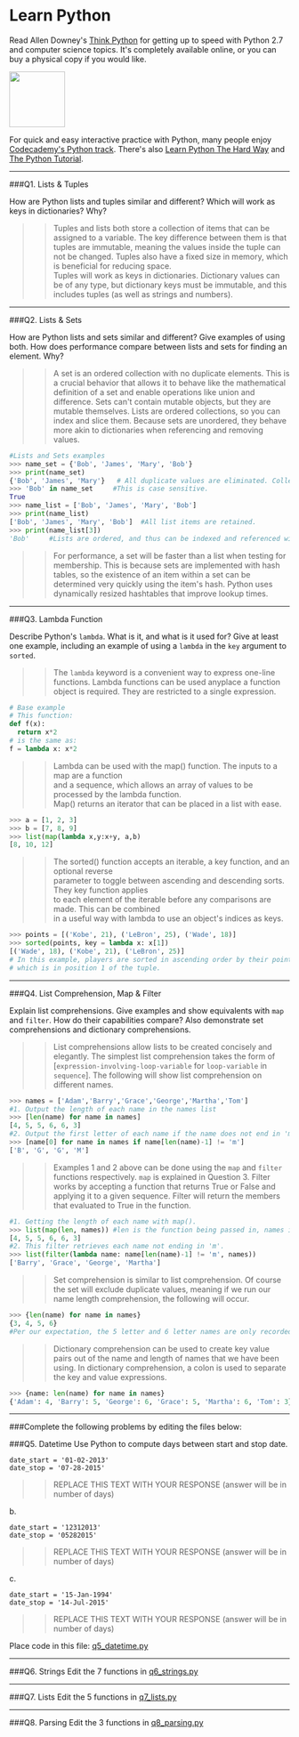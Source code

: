 # Learn Python

Read Allen Downey's [Think Python](http://www.greenteapress.com/thinkpython/) for getting up to speed with Python 2.7 and computer science topics. It's completely available online, or you can buy a physical copy if you would like.

<a href="http://www.greenteapress.com/thinkpython/"><img src="img/think_python.png" style="width: 100px;" target="_blank"></a>

For quick and easy interactive practice with Python, many people enjoy [Codecademy's Python track](http://www.codecademy.com/en/tracks/python). There's also [Learn Python The Hard Way](http://learnpythonthehardway.org/book/) and [The Python Tutorial](https://docs.python.org/2/tutorial/).

---

###Q1. Lists &amp; Tuples

How are Python lists and tuples similar and different? Which will work as keys in dictionaries? Why?

>> Tuples and lists both store a collection of items that can be assigned to a variable. The key difference between them is that tuples are immutable, meaning the values inside the tuple can not be changed. Tuples also have a fixed size in memory, which is beneficial for reducing space.  
>> Tuples will work as keys in dictionaries. Dictionary values can be of any type, but dictionary keys must be immutable, and this includes tuples (as well as strings and numbers).

---

###Q2. Lists &amp; Sets

How are Python lists and sets similar and different? Give examples of using both. How does performance compare between lists and sets for finding an element. Why?

>> A set is an ordered collection with no duplicate elements. This is a crucial behavior that allows it to behave like the mathematical definition of a set and enable operations like union and difference. Sets can't contain mutable objects, but they are mutable themselves. Lists are ordered collections, so you can index and slice them. Because sets are unordered, they behave more akin to dictionaries when referencing and removing values.  
  
```python
#Lists and Sets examples  
>>> name_set = {'Bob', 'James', 'Mary', 'Bob'}
>>> print(name_set)  
{'Bob', 'James', 'Mary'}   # All duplicate values are eliminated. Collection is unordered.  
>>> 'Bob' in name_set     #This is case sensitive.   
True  
>>> name_list = ['Bob', 'James', 'Mary', 'Bob']
>>> print(name_list)
['Bob', 'James', 'Mary', 'Bob']  #All list items are retained.
>>> print(name_list[3])
'Bob'     #Lists are ordered, and thus can be indexed and referenced with indexing  
```  
>> For performance, a set will be faster than a list when testing for membership. This is because sets are implemented with hash tables, so the existence of an item within a set can be determined very quickly using the item's hash. Python uses dynamically resized hashtables that improve lookup times.  

---

###Q3. Lambda Function

Describe Python's `lambda`. What is it, and what is it used for? Give at least one example, including an example of using a `lambda` in the `key` argument to `sorted`.

>> The `lambda` keyword is a convenient way to express one-line functions. Lambda functions can be used anyplace a function object is required. They are restricted to a single expression.  
```python
# Base example  
# This function:  
def f(x):  
  return x*2   
# is the same as:  
f = lambda x: x*2 
```
>> Lambda can be used with the map() function. The inputs to a map are a function  
>> and a sequence, which allows an array of values to be processed by the lambda function.  
>> Map() returns an iterator that can be placed in a list with ease.  
```python
>>> a = [1, 2, 3]
>>> b = [7, 8, 9]
>>> list(map(lambda x,y:x+y, a,b)
[8, 10, 12]  
```  
>> The sorted() function accepts an iterable, a key function, and an optional reverse  
>> parameter to toggle between ascending and descending sorts. They key function applies  
>> to each element of the iterable before any comparisons are made. This can be combined  
>> in a useful way with lambda to use an object's indices as keys.  
```python  
>>> points = [('Kobe', 21), ('LeBron', 25), ('Wade', 18)]
>>> sorted(points, key = lambda x: x[1])
[('Wade', 18), ('Kobe', 21), ('LeBron', 25)]
# In this example, players are sorted in ascending order by their points,  
# which is in position 1 of the tuple.  
```  
---

###Q4. List Comprehension, Map &amp; Filter

Explain list comprehensions. Give examples and show equivalents with `map` and `filter`. How do their capabilities compare? Also demonstrate set comprehensions and dictionary comprehensions.

>> List comprehensions allow lists to be created concisely and elegantly. The simplest list comprehension takes the form of [`expression-involving-loop-variable` for `loop-variable` in `sequence`].  The following will show list comprehension on different names.
```python
>>> names = ['Adam','Barry','Grace','George','Martha','Tom']
#1. Output the length of each name in the names list 
>>> [len(name) for name in names]
[4, 5, 5, 6, 6, 3]
#2. Output the first letter of each name if the name does not end in 'm'.
>>> [name[0] for name in names if name[len(name)-1] != 'm']
['B', 'G', 'G', 'M']
```
>> Examples 1 and 2 above can be done using the `map` and `filter` functions respectively. `map` is explained in Question 3. Filter works by accepting a function that returns True or False and applying it to a given sequence. Filter will return the members that evaluated to True in the function.  
```python
#1. Getting the length of each name with map().
>>> list(map(len, names)) #len is the function being passed in, names is the iterable. 
[4, 5, 5, 6, 6, 3]
#2. This filter retrieves each name not ending in 'm'.
>>> list(filter(lambda name: name[len(name)-1] != 'm', names))
['Barry', 'Grace', 'George', 'Martha']
```
>> Set comprehension is similar to list comprehension. Of course the set will exclude duplicate values, meaning if we run our name length comprehension, the following will occur.
```python
>>> {len(name) for name in names}
{3, 4, 5, 6}
#Per our expectation, the 5 letter and 6 letter names are only recorded once in the set.
```
>> Dictionary comprehension can be used to create key value pairs out of the name and length of names that we have been using. In dictionary comprehension, a colon is used to separate the key and value expressions.
```python
>>> {name: len(name) for name in names}
{'Adam': 4, 'Barry': 5, 'George': 6, 'Grace': 5, 'Martha': 6, 'Tom': 3}
```
  
---

###Complete the following problems by editing the files below:

###Q5. Datetime
Use Python to compute days between start and stop date.   

```
date_start = '01-02-2013'    
date_stop = '07-28-2015'
```

>> REPLACE THIS TEXT WITH YOUR RESPONSE (answer will be in number of days)

b.  
```
date_start = '12312013'  
date_stop = '05282015'  
```

>> REPLACE THIS TEXT WITH YOUR RESPONSE (answer will be in number of days)

c.  
```
date_start = '15-Jan-1994'      
date_stop = '14-Jul-2015'  
```

>> REPLACE THIS TEXT WITH YOUR RESPONSE  (answer will be in number of days)

Place code in this file: [q5_datetime.py](python/q5_datetime.py)

---

###Q6. Strings
Edit the 7 functions in [q6_strings.py](python/q6_strings.py)

---

###Q7. Lists
Edit the 5 functions in [q7_lists.py](python/q7_lists.py)

---

###Q8. Parsing
Edit the 3 functions in [q8_parsing.py](python/q8_parsing.py)





